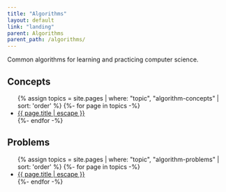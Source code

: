 ```yaml
---
title: "Algorithms"
layout: default
link: "landing"
parent: Algorithms
parent_path: /algorithms/
---
```

Common algorithms for learning and practicing computer science.

## Concepts
<ul>
{% assign topics = site.pages | where: "topic", "algorithm-concepts" | sort: 'order' %}
{%- for page in topics -%}
  <li>
    <a href="{{ page.url | relative_url }}">
      {{ page.title | escape }}
    </a>
  </li>
{%- endfor -%}
</ul>

## Problems
<ul>
{% assign topics = site.pages | where: "topic", "algorithm-problems" | sort: 'order' %}
{%- for page in topics -%}
  <li>
    <a href="{{ page.url | relative_url }}">
      {{ page.title | escape }}
    </a>
  </li>
{%- endfor -%}
</ul>